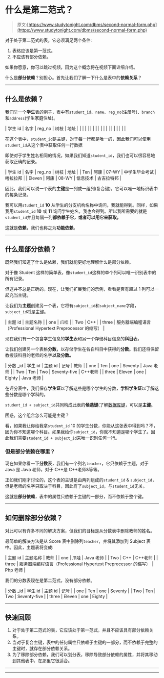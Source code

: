# 什么是第二范式？

> 原文:[https://www.studytonight.com/dbms/second-normal-form.php](https://www.studytonight.com/dbms/second-normal-form.php)

对于处于第二范式的表，它必须满足两个条件:

1.  表格应该是第一范式。
2.  不应该有部分依赖。

如果你愿意，你可以跳过视频，因为这个概念将在视频下面详细介绍。

什么是**部分依赖**？别担心。首先让我们了解一下什么是表中的**依赖关系**？

* * *

## 什么是依赖？

我们举一个**学生**表的例子，表中有`student_id`、`name`、`reg_no`(注册号)、`branch`和`address`(学生家庭住址)。

| 学生 id | 名字 | reg_no | 树枝 | 地址 |
|  |  |  |  |  |
|  |  |  |  |  |
|  |  |  |  |  |

在这个表中，`student_id`是主键，对于每一行都是唯一的，因此我们可以使用`student_id`从这个表中获取任何一行数据

即使对于学生姓名相同的情况，如果我们知道`student_id`，我们也可以很容易地获取正确的记录。

| 学生 id | 名字 | reg_no | 树枝 | 地址 |
| Ten | 阿康 | 07-WY | 中学生毕业考试 | 喀拉拉邦 |
| Eleven | 阿康 | 08-WY | 信息技术 | 古吉拉特邦 |

因此，我们可以说一个表的**主键**是一列或一组列(复合键)，它可以唯一地标识表中的每条记录。

我可以用`student_id` **10** 从学生的分支机构名称中询问，我就能得到。同样，如果我用`student_id` **10** 或 **11** 询问学生姓名，我也会得到。所以我所需要的就是`student_id`并且每隔一列**都依赖于它，或者可以用它来获取。**

这就是**依赖**，我们也称之为**功能依赖**。

* * *

## 什么是部分依赖？

既然我们知道了什么是依赖，我们就能更好地理解什么是部分依赖。

对于像 Student 这样的简单表，像`student_id`这样的单个列可以唯一识别表中的所有记录。

但这并不总是正确的。现在，让我们扩展我们的示例，看看是否有超过 1 列可以一起充当主键。

让我们为**主题**创建另一个表，它将有`subject_id`和`subject_name`字段，`subject_id`将是主键。

| 主题 id | 主题名称 |
| one | 爪哇 |
| Two | C++ |
| three | 服务器端编程语言（Professional Hypertext Preprocessor 的缩写） |

现在我们有一个包含学生信息的**学生**表和另一个存储科目信息的**科目**表。

让我们创建另一个表格**分数**，以存储学生在各自科目中获得的**分数**。我们还将保留教授该科目的老师的名字**以及分数。**

| 分数 _id | 学生 id | 主题 id | 记号 | 教师 |
| one | Ten | one | Seventy | Java 老师 |
| Two | Ten | Two | Seventy-five | C++老师 |
| three | Eleven | one | Eighty | Java 老师 |

在评分表中，我们保存**学生证**以了解这些是哪个学生的分数，**学科学生证**以了解这些分数是哪个学科的。

`student_id + subject_id`共同构成此表的**候选键**(了解[数据库键](database-key.php)，可以是**主键**。

困惑，这个组合怎么可能是主键？

看，如果我让你给我拿`student_id` 10 的学生分数，你能从这张表中得到吗？不，因为你不知道哪个科目。如果我给你`subject_id`，你就不知道是哪个学生了。因此我们需要`student_id + subject_id`来唯一识别任何一行。

### 但是部分依赖在哪里？

现在如果你看一下**分数**表，我们有一个列名`teacher`，它只依赖于主题，对于 Java 是 Java 老师，对于 C++是 C++老师&等等。

正如我们刚才讨论的，这个表的主键是由两列组成的`student_id` & `subject_id`，但是老师的名字只取决于科目，因此有了`subject_id`，与`student_id`无关。

这就是**部分依赖**，表中的属性只依赖于主键的一部分，而不依赖于整个键。

* * *

## 如何删除部分依赖？

对此可以有许多不同的解决方案，但我们的目标是从分数表中删除教师的姓名。

最简单的解决方法是从 Score 表中删除列`teacher`，并将其添加到 Subject 表中。因此，主题表将变成:

| 主题 id | 主题名称 | 教师 |
| one | 爪哇 | Java 老师 |
| Two | C++ | C++老师 |
| three | 服务器端编程语言（Professional Hypertext Preprocessor 的缩写） | Php 老师 |

我们的分数表现在是第二范式，没有部分依赖。

| 分数 _id | 学生 id | 主题 id | 记号 |
| one | Ten | one | Seventy |
| Two | Ten | Two | Seventy-five |
| three | Eleven | one | Eighty |

* * *

## 快速回顾

1.  对于处于第二范式的表，它应该处于第一范式，并且不应该具有部分依赖关系。
2.  当对于复合主键，表中的任何属性只依赖于主键的一部分，而不依赖于完整的主键时，就存在部分依赖关系。
3.  为了移除部分依赖，我们可以划分表，移除导致部分依赖的属性，并将其移动到其他表中，在那里它很适合。

* * *

* * *
